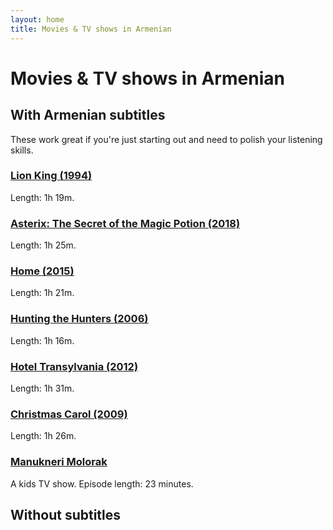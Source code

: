 ```yaml
---
layout: home
title: Movies & TV shows in Armenian
---
```


<h1>Movies & TV shows in Armenian</h1>

<h2>With Armenian subtitles</h2>
These work great if you're just starting out and need to polish your listening skills.

<h3><a href="https://armtv.org/429-arryuts-arkan.html" target="_blank">Lion King (1994)</a></h3>
Length: 1h 19m. 

<h3><a href="https://armtv.org/475-asteriks-u-kakhardakan-ympeliki-gaghtniky.html" target="_blank">Asterix: The Secret of the Magic Potion (2018)</a></h3>
Length: 1h 25m.

<h3><a href="https://armtv.org/459-tun-multfilm.html" target="_blank">Home (2015)</a></h3>
Length: 1h 21m.

<h3><a href="https://armtv.org/440-vorsi-sezon.html" target="_blank">Hunting the Hunters (2006)</a></h3>
Length: 1h 16m.

<h3><a href="https://armtv.org/439-transilvaniayi-hyuranoc.html" target="_blank">Hotel Transylvania (2012)</a></h3>
Length: 1h 31m.

<h3><a href="https://armtv.org/428-surb-tsnndyan-yergy.html" target="_blank">Christmas Carol (2009)</a></h3>
Length: 1h 26m.

<h3><a href="https://gisher.org/video/molorak-612-episode-1.html" target="_blank">Manukneri Molorak</a></h3>
A kids TV show. Episode length: 23 minutes.

<h2>Without subtitles</h2>
